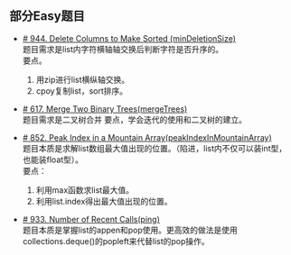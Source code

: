 ## 部分Easy题目

* [# 944. Delete Columns to Make Sorted (minDeletionSize)](https://leetcode.com/problems/delete-columns-to-make-sorted/)  
题目需求是list内字符横轴轴交换后判断字符是否升序的。  
要点。
    1. 用zip进行list横纵轴交换。
    2. cpoy复制list，sort排序。

* [# 617. Merge Two Binary Trees(mergeTrees)](https://leetcode.com/problems/merge-two-binary-trees/)  
题目需求是二叉树合并
要点，学会迭代的使用和二叉树的建立。

* [# 852. Peak Index in a Mountain Array(peakIndexInMountainArray)](https://leetcode.com/problems/peak-index-in-a-mountain-array/)  
题目本质是求解list数组最大值出现的位置。（陷进，list内不仅可以装int型，也能装float型）。  
要点：
    1. 利用max函数求list最大值。
    2. 利用list.index得出最大值出现的位置。
    
* [# 933. Number of Recent Calls(ping)](https://leetcode.com/problems/number-of-recent-calls/)  
题目本质是掌握list的appen和pop使用。更高效的做法是使用collections.deque()的popleft来代替list的pop操作。 
